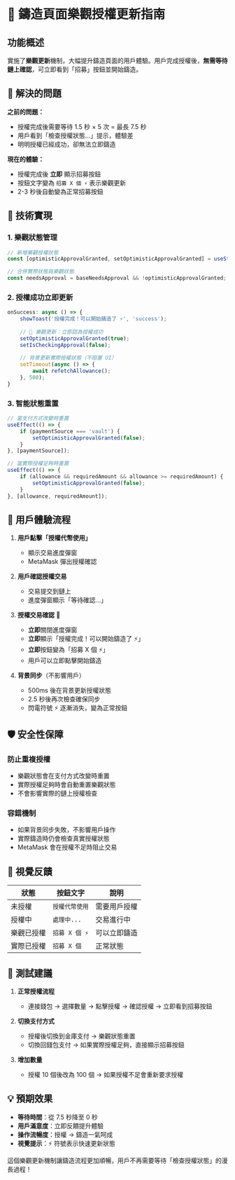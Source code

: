 # 🚀 鑄造頁面樂觀授權更新指南

## 功能概述

實施了**樂觀更新**機制，大幅提升鑄造頁面的用戶體驗。用戶完成授權後，**無需等待鏈上確認**，可立即看到「招募」按鈕並開始鑄造。

## 🎯 解決的問題

**之前的問題：**
- 授權完成後需要等待 1.5 秒 × 5 次 = 最長 7.5 秒
- 用戶看到「檢查授權狀態...」提示，體驗差
- 明明授權已經成功，卻無法立即鑄造

**現在的體驗：**
- 授權完成後 **立即** 顯示招募按鈕
- 按鈕文字變為 `招募 X 個 ⚡` 表示樂觀更新
- 2-3 秒後自動變為正常招募按鈕

## 🔧 技術實現

### 1. 樂觀狀態管理
```typescript
// 新增樂觀授權狀態
const [optimisticApprovalGranted, setOptimisticApprovalGranted] = useState(false);

// 合併實際狀態與樂觀狀態
const needsApproval = baseNeedsApproval && !optimisticApprovalGranted;
```

### 2. 授權成功立即更新
```typescript
onSuccess: async () => {
    showToast('授權完成！可以開始鑄造了 ⚡', 'success');
    
    // 🚀 樂觀更新：立即認為授權成功
    setOptimisticApprovalGranted(true);
    setIsCheckingApproval(false);
    
    // 背景更新實際授權狀態（不阻塞 UI）
    setTimeout(async () => {
        await refetchAllowance();
    }, 500);
}
```

### 3. 智能狀態重置
```typescript
// 當支付方式改變時重置
useEffect(() => {
    if (paymentSource === 'vault') {
        setOptimisticApprovalGranted(false);
    }
}, [paymentSource]);

// 當實際授權足夠時重置
useEffect(() => {
    if (allowance && requiredAmount && allowance >= requiredAmount) {
        setOptimisticApprovalGranted(false);
    }
}, [allowance, requiredAmount]);
```

## 📱 用戶體驗流程

1. **用戶點擊「授權代幣使用」**
   - 顯示交易進度彈窗
   - MetaMask 彈出授權確認

2. **用戶確認授權交易**
   - 交易提交到鏈上
   - 進度彈窗顯示「等待確認...」

3. **授權交易確認** 🚀
   - **立即**關閉進度彈窗
   - **立即**顯示「授權完成！可以開始鑄造了 ⚡」
   - **立即**按鈕變為「招募 X 個 ⚡」
   - 用戶可以立即點擊開始鑄造

4. **背景同步**（不影響用戶）
   - 500ms 後在背景更新授權狀態
   - 2.5 秒後再次檢查確保同步
   - 閃電符號 ⚡ 逐漸消失，變為正常按鈕

## 🛡️ 安全性保障

### 防止重複授權
- 樂觀狀態會在支付方式改變時重置
- 實際授權足夠時會自動重置樂觀狀態
- 不會影響實際的鏈上授權檢查

### 容錯機制
- 如果背景同步失敗，不影響用戶操作
- 實際鑄造時仍會檢查真實授權狀態
- MetaMask 會在授權不足時阻止交易

## 🎨 視覺反饋

| 狀態 | 按鈕文字 | 說明 |
|------|----------|------|
| 未授權 | `授權代幣使用` | 需要用戶授權 |
| 授權中 | `處理中...` | 交易進行中 |
| 樂觀已授權 | `招募 X 個 ⚡` | 可以立即鑄造 |
| 實際已授權 | `招募 X 個` | 正常狀態 |

## 🧪 測試建議

1. **正常授權流程**
   - 連接錢包 → 選擇數量 → 點擊授權 → 確認授權 → 立即看到招募按鈕

2. **切換支付方式**
   - 授權後切換到金庫支付 → 樂觀狀態重置
   - 切換回錢包支付 → 如果實際授權足夠，直接顯示招募按鈕

3. **增加數量**
   - 授權 10 個後改為 100 個 → 如果授權不足會重新要求授權

## 💡 預期效果

- **等待時間**：從 7.5 秒降至 0 秒
- **用戶滿意度**：立即反饋提升體驗
- **操作流暢度**：授權 → 鑄造一氣呵成
- **視覺提示**：⚡ 符號表示快速更新狀態

這個樂觀更新機制讓鑄造流程更加順暢，用戶不再需要等待「檢查授權狀態」的漫長過程！